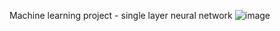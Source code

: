 Machine learning project - single layer neural network
![image](https://github.com/user-attachments/assets/0138892e-4eb7-446f-9768-408b0fa4e40f)

